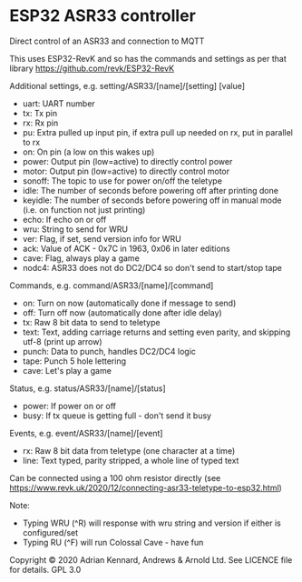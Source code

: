 # ESP32 ASR33 controller

Direct control of an ASR33 and connection to MQTT

This uses ESP32-RevK and so has the commands and settings as per that library
https://github.com/revk/ESP32-RevK

Additional settings, e.g. setting/ASR33/[name]/[setting] [value]
- uart:	UART number
- tx:	Tx pin
- rx:	Rx pin
- pu:   Extra pulled up input pin, if extra pull up needed on rx, put in parallel to rx
- on:	On pin (a low on this wakes up)
- power: Output pin (low=active) to directly control power
- motor: Output pin (low=active) to directly control motor
- sonoff:	The topic to use for power on/off the teletype
- idle:	The number of seconds before powering off after printing done
- keyidle: The number of seconds before powering off in manual mode (i.e. on function not just printing)
- echo:	If echo on or off
- wru:	String to send for WRU
- ver:	Flag, if set, send version info for WRU
- ack:  Value of ACK - 0x7C in 1963, 0x06 in later editions
- cave: Flag, always play a game
- nodc4: ASR33 does not do DC2/DC4 so don't send to start/stop tape

Commands, e.g. command/ASR33/[name]/[command]
- on: Turn on now (automatically done if message to send)
- off: Turn off now (automatically done after idle delay)
- tx:	Raw 8 bit data to send to teletype
- text:	Text, adding carriage returns and setting even parity, and skipping utf-8 (print up arrow)
- punch: Data to punch, handles DC2/DC4 logic
- tape: Punch 5 hole lettering
- cave: Let's play a game

Status, e.g. status/ASR33/[name]/[status]
- power: If power on or off
- busy: If tx queue is getting full - don't send it busy

Events, e.g. event/ASR33/[name]/[event]
- rx:	Raw 8 bit data from teletype (one character at a time)
- line:	Text typed, parity stripped, a whole line of typed text

Can be connected using a 100 ohm resistor directly
(see https://www.revk.uk/2020/12/connecting-asr33-teletype-to-esp32.html)

Note:
- Typing WRU (^R) will response with wru string and version if either is configured/set
- Typing RU (^F) will run Colossal Cave - have fun

Copyright © 2020 Adrian Kennard, Andrews & Arnold Ltd. See LICENCE file for details. GPL 3.0
